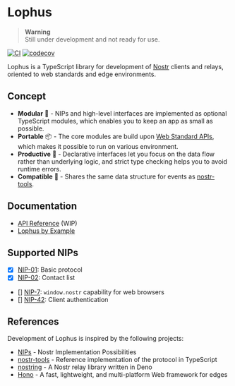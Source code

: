# Lophus

> **Warning**\
> Still under development and not ready for use.

[![CI](https://github.com/hasundue/lophus/actions/workflows/ci.yml/badge.svg)](https://github.com/hasundue/lophus/actions/workflows/ci.yml)
[![codecov](https://codecov.io/github/hasundue/lophus/branch/main/graph/badge.svg?token=s01IMg4nI8)](https://codecov.io/github/hasundue/lophus)

Lophus is a TypeScript library for development of [Nostr][nostr] clients and
relays, oriented to web standards and edge environments.

## Concept

- **Modular** 🔌 - NIPs and high-level interfaces are implemented as optional
  TypeScript modules, which enables you to keep an app as small as possible.
- **Portable** 📦 - The core modules are build upon
  [Web Standard APIs][web-standard-api], which makes it possible to run on
  various environment.
- **Productive** 🌊 - Declarative interfaces let you focus on the data flow
  rather than underlying logic, and strict type checking helps you to avoid
  runtime errors.
- **Compatible** 🤝 - Shares the same data structure for events as
  [nostr-tools][nostr-tools].

## Documentation

- [API Reference](https://deno.land/x/lophus/mod.ts) (WIP)
- [Lophus by Example](https://github.com/hasundue/lophus-by-example)

## Supported NIPs

- [x] [NIP-01](https://github.com/nostr-protocol/nips/blob/master/01.md): Basic
      protocol
- [x] [NIP-02](https://github.com/nostr-protocol/nips/blob/master/02.md):
      Contact list
- [] [NIP-7](https://github.com/nostr-protocol/nips/blob/master/7.md):
  `window.nostr` capability for web browsers
- [] [NIP-42](https://github.com/nostr-protocol/nips/blob/master/42.md): Client
  authentication

## References

Development of Lophus is inspired by the following projects:

- [NIPs][nostr-nips] - Nostr Implementation Possibilities
- [nostr-tools][nostr-tools] - Reference implementation of the protocol in
  TypeScript
- [nostring][nostring] - A Nostr relay library written in Deno
- [Hono][hono] - A fast, lightweight, and multi-platform Web framework for edges

<!-- Links -->

[web-standard-api]: https://developer.mozilla.org/docs/Web/API
[nostr]: https://nostr.com
[nostr-nips]: https://github.com/nostr-protocol/nips
[modules]: https://github.com/hasundue/lophus/tree/main/lib
[nostr-tools]: https://github.com/nbd-wtf/nostr-tools
[nostring]: https://github.com/xbol0/nostring
[hono]: https://github.com/honojs/hono
